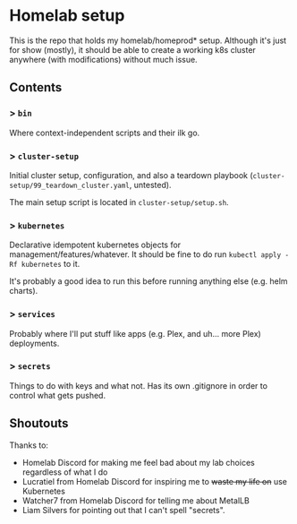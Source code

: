 # Homelab setup

This is the repo that holds my homelab/homeprod* setup. 
Although it's just for show (mostly), it should be able to create a working k8s cluster anywhere (with modifications) without much issue.

## Contents

### > `bin`

Where context-independent scripts and their ilk go.

### > `cluster-setup`

Initial cluster setup, configuration, and also a teardown playbook (`cluster-setup/99_teardown_cluster.yaml`, untested).

The main setup script is located in `cluster-setup/setup.sh`.

### > `kubernetes`

Declarative idempotent kubernetes objects for management/features/whatever.
It should be fine to do run `kubectl apply -Rf kubernetes` to it.

It's probably a good idea to run this before running anything else (e.g. helm charts).

### > `services`

Probably where I'll put stuff like apps (e.g. Plex, and uh... more Plex) deployments.

### > `secrets`

Things to do with keys and what not. Has its own .gitignore in order to control what gets pushed.

## Shoutouts

Thanks to:
- Homelab Discord for making me feel bad about my lab choices regardless of what I do
- Lucratiel from Homelab Discord for inspiring me to ~~waste my life on~~ use Kubernetes 
- Watcher7 from Homelab Discord for telling me about MetalLB
- Liam Silvers for pointing out that I can't spell "secrets".